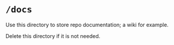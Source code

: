 # `/docs`

Use this directory to store repo documentation; a wiki for example.

Delete this directory if it is not needed.
